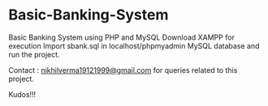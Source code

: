 # Basic-Banking-System
Basic Banking System using PHP and MySQL
Download XAMPP for execution
Import sbank.sql in localhost/phpmyadmin MySQL database and run the project.

Contact : nikhilverma19121999@gmail.com for queries related to this project.

Kudos!!!
